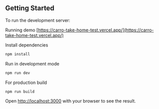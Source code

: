 ## Getting Started

To run the development server:

Running demo [https://carro-take-home-test.vercel.app/](https://carro-take-home-test.vercel.app/)  

Install dependencies
```bash
npm install
```

Run in development mode
```bash
npm run dev
```

For production build
```bash
npm run build
```

Open [http://localhost:3000](http://localhost:3000) with your browser to see the result.

